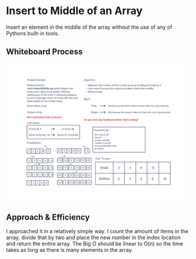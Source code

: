 # Insert to Middle of an Array
Insert an element in the middle of the array without the use of any of Pythons built-in tools.

## Whiteboard Process
![Whiteboard](Array-Insert-Shift.png)

## Approach & Efficiency
I approached it in a relatively simple way. I count the amount of items in the array, divide that by two and place the new number in the index location and return the entire array. The Big O should be linear to O(n) so the time takes as long as there is many elements in the array.

